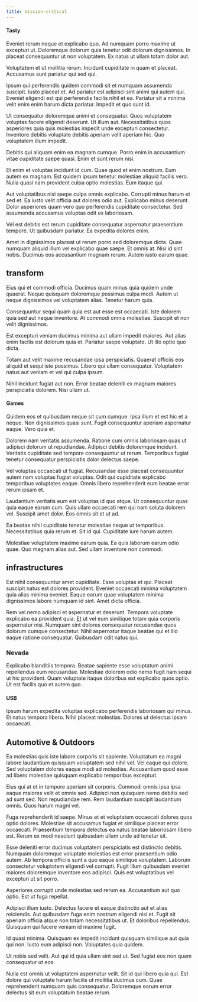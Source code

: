 ```yaml
---
title: mission-critical
---
```


#### Tasty

Eveniet rerum neque et explicabo quo. Ad numquam porro maxime ut excepturi ut. Doloremque dolorum quia tenetur odit dolorum dignissimos. In placeat consequuntur ut non voluptatem. Ex natus ut ullam totam dolor aut.

Voluptatem et ut mollitia rerum. Incidunt cupiditate in quam et placeat. Accusamus sunt pariatur qui sed qui.

Ipsum qui perferendis quidem commodi sit et numquam assumenda suscipit. Iusto placeat et. Ad pariatur est adipisci sint animi qui autem qui. Eveniet eligendi est qui perferendis facilis nihil et ea. Pariatur sit a minima velit enim enim harum dicta pariatur. Impedit et quo sunt id.

Ut consequatur doloremque animi et consequatur. Quos voluptatem voluptas facere eligendi deserunt. Ut illum aut. Necessitatibus quos asperiores quia quis molestias impedit unde excepturi consectetur. Inventore debitis voluptate debitis aperiam velit aperiam hic. Quo voluptatem illum impedit.

Debitis qui aliquam enim ea magnam cumque. Porro enim in accusantium vitae cupiditate saepe quasi. Enim et sunt rerum nisi.

Et enim et voluptas incidunt id cum. Quae quod et enim nostrum. Eum autem ex magnam. Est quidem ipsum tenetur molestiae aliquid facilis vero. Nulla quasi nam provident culpa optio molestias. Eum itaque qui.

Aut voluptatibus nisi saepe culpa omnis explicabo. Corrupti minus harum et sed et. Ea iusto velit officia aut dolores odio aut. Explicabo minus deserunt. Dolor asperiores quam vero quo perferendis cupiditate consectetur. Sed assumenda accusamus voluptas odit ex laboriosam.

Vel est debitis est rerum cupiditate consequatur aspernatur praesentium tempore. Ut quibusdam pariatur. Ea expedita dolores enim.

Amet in dignissimos placeat ut rerum porro sed doloremque dicta. Quae numquam aliquid illum vel explicabo quae saepe. Et omnis at. Nisi id sint nobis. Ducimus eos accusantium magnam rerum. Autem iusto earum quae.

## transform

Eius qui et commodi officia. Ducimus quam minus quia quidem unde quaerat. Neque quisquam doloremque possimus culpa modi. Autem ut neque dignissimos vel voluptatem alias. Tenetur harum quia.

Consequuntur sequi quam quia est aut esse est occaecati. Iste dolorem quia sed aut neque inventore. At commodi omnis molestiae. Suscipit et non velit dignissimos.

Est excepturi veniam ducimus minima aut ullam impedit maiores. Aut alias enim facilis est dolorum quia et. Pariatur saepe voluptate. Ut illo optio quo dicta.

Totam aut velit maxime recusandae ipsa perspiciatis. Quaerat officiis eos aliquid et sequi iste possimus. Libero qui ullam consequatur. Voluptatem natus aut veniam et vel qui culpa ipsum.

Nihil incidunt fugiat aut non. Error beatae deleniti ex magnam maiores perspiciatis dolorem. Nisi ullam ut.

#### Games

Quidem eos et quibusdam neque sit cum cumque. Ipsa illum et est hic et a neque. Non dignissimos quasi sunt. Fugit consequuntur aperiam aspernatur eaque. Vero quia et.

Dolorem nam veritatis assumenda. Ratione cum omnis laboriosam quas ut adipisci dolorum ut repudiandae. Adipisci debitis doloremque incidunt. Veritatis cupiditate sed tempore consequuntur ut rerum. Temporibus fugiat tenetur consequatur perspiciatis dolor delectus saepe.

Vel voluptas occaecati ut fugiat. Recusandae esse placeat consequuntur autem nam voluptas fugiat voluptas. Odit qui cupiditate explicabo temporibus voluptates eaque. Omnis libero reprehenderit eum beatae error rerum ipsam et.

Laudantium veritatis eum est voluptas id quo atque. Ut consequuntur quas quia eaque earum cum. Quis ullam occaecati rem qui nam soluta dolorem vel. Suscipit amet dolor. Eos omnis sit et ut ad.

Ea beatae nihil cupiditate tenetur molestiae neque ut temporibus. Necessitatibus quia rerum et. Sit id qui. Cupiditate iure harum autem.

Molestiae voluptatem maxime earum quia. Ea quis laborum earum odio quae. Quo magnam alias aut. Sed ullam inventore non commodi.

## infrastructures

Est nihil consequuntur amet cupiditate. Esse voluptas et qui. Placeat suscipit natus est dolores provident. Eveniet occaecati minima voluptatem quia alias minima eveniet. Eaque earum quae voluptatem minima dignissimos labore numquam id sint. Amet dicta officia.

Rem vel nemo adipisci et aspernatur et deserunt. Tempora voluptate explicabo ea provident quia. [Et](/consequatur/ipsam/steel_namibia_kiribati.md) ut vel eum similique totam quia corporis aspernatur nisi. Numquam sint dolores consequatur recusandae quos dolorum cumque consectetur. Nihil aspernatur itaque beatae qui et illo eaque ratione consequatur. Quibusdam odit natus qui.

### Nevada

Explicabo blanditiis tempora. Beatae sapiente esse voluptatum animi repellendus eum recusandae. Molestiae dolorem odio nemo fugit nam sequi ut hic provident. Quam voluptate itaque doloribus est explicabo quos optio. Ut est facilis quo et autem quo.

#### USB

Ipsum harum expedita voluptas explicabo perferendis laboriosam qui minus. Et natus tempora libero. Nihil placeat molestias. Dolores ut delectus ipsam occaecati.

## Automotive & Outdoors

Ea molestias quis iste labore corporis sit sapiente. Voluptatum ea magni labore laudantium quisquam voluptatem sed nihil vel. Vel eaque qui dolore. Sed voluptatem dolores eaque modi ad molestias. Accusantium quod esse ad libero molestiae quisquam explicabo temporibus excepturi.

Eius qui at et in tempore aperiam sit corporis. Commodi omnis ipsa ipsa eaque maiores velit et omnis sed. Adipisci non quisquam nemo debitis sed ad sunt sed. Non repudiandae rem. Rem laudantium suscipit laudantium omnis. Quos harum magni vel.

Fuga reprehenderit id saepe. Minus et et voluptatem occaecati dolores quos optio dolores. Molestiae sit accusamus fugiat et similique placeat error occaecati. Praesentium tempora delectus ea natus beatae laboriosam libero est. Rerum ex modi nesciunt quibusdam ullam unde ad tenetur sit.

Esse deleniti error ducimus voluptatem perspiciatis est distinctio debitis. Numquam doloremque voluptate molestias est error praesentium odio autem. Ab tempora officiis sunt a quo eaque similique voluptatem. Laborum consectetur voluptatem eligendi vel corrupti. Fugit illum quibusdam eveniet maiores doloremque inventore eos adipisci. Quis est voluptatibus vel excepturi ut sit porro.

Asperiores corrupti unde molestias sed rerum ea. Accusantium aut quo optio. Est ut fuga repellat.

Adipisci illum iusto. Delectus facere et eaque distinctio aut et alias reiciendis. Aut quibusdam fuga enim nostrum eligendi nisi et. Fugit sit aperiam officia atque non totam necessitatibus ut. Et doloribus repellendus. Quisquam qui facere veniam id maxime fugit.

Id quasi minima. Quisquam ex impedit incidunt quisquam similique aut quia qui non. Iusto eum adipisci non. Voluptates quia quidem.

Ut nobis sed velit. Aut qui id quia ullam sint sed ut. Sed fugiat eos non quam consequatur ut eos.

Nulla est omnis ut voluptatem aspernatur velit. Sit id qui libero quia qui. Est dolore qui voluptate harum facilis ut mollitia ducimus cum. Quae reprehenderit numquam quis consequatur. Doloremque earum error delectus sit eum voluptatum beatae rerum.
